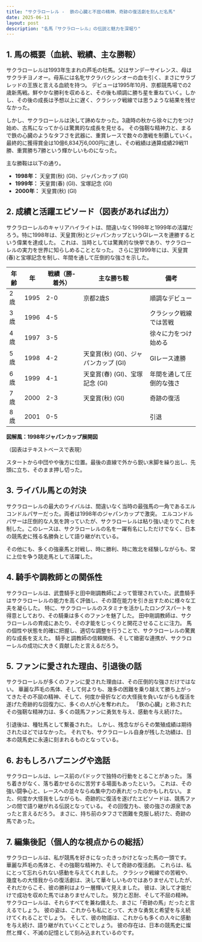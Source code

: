 ```yaml
---
title: "サクラローレル -  鉄の心臓と不屈の精神、奇跡の復活劇を刻んだ名馬"
date: 2025-06-11
layout: post
description: "名馬『サクラローレル』の伝説と魅力を深堀り"
---
```


## 1. 馬の概要（血統、戦績、主な勝鞍）

サクラローレルは1993年生まれの芦毛の牡馬。父はサンデーサイレンス、母はサクラチヨノオー。母系には名牝サクラバクシンオーの血を引く、まさにサラブレッドの王族と言える血統を持つ。  デビューは1995年10月、京都競馬場での2歳新馬戦。鮮やかな勝利を収めると、その後も順調に勝ち星を重ねていく。しかし、その後の成長は予想以上に遅く、クラシック戦線では思うような結果を残せなかった。

しかし、サクラローレルは決して諦めなかった。3歳時の秋から徐々に力をつけ始め、古馬になってからは驚異的な成長を見せる。  その強靭な精神力と、まるで鉄の心臓のようなタフさを武器に、重賞レースで数々の激戦を制覇していく。  最終的に獲得賞金は10億6,834万6,000円に達し、その戦績は通算成績29戦11勝、重賞勝ち7勝という輝かしいものになった。

主な勝鞍は以下の通り。

* **1998年：**  天皇賞(秋) (GI)、ジャパンカップ (GI)
* **1999年：**  天皇賞(春) (GI)、宝塚記念 (GI)
* **2000年：**  天皇賞(秋) (GI)


## 2. 成績と活躍エピソード（図表があれば出力）

サクラローレルのキャリアハイライトは、間違いなく1998年と1999年の活躍だろう。特に1998年は、天皇賞(秋)とジャパンカップというGIレースを連勝するという偉業を達成した。  これは、当時としては驚異的な快挙であり、サクラローレルの実力を世界に知らしめることとなった。  さらに翌1999年には、天皇賞(春)と宝塚記念を制し、年間を通して圧倒的な強さを示した。

| 年齢 | 年 | 戦績（勝-着外） | 主な勝ち鞍 | 備考 |
|---|---|---|---|---|
| 2歳 | 1995 | 2-0 | 京都2歳S |  順調なデビュー |
| 3歳 | 1996 | 4-5 |  | クラシック戦線では苦戦 |
| 4歳 | 1997 | 3-5 |  | 徐々に力をつけ始める |
| 5歳 | 1998 | 4-2 | 天皇賞(秋) (GI)、ジャパンカップ (GI) | GIレース連勝 |
| 6歳 | 1999 | 4-1 | 天皇賞(春) (GI)、宝塚記念 (GI) |  年間を通して圧倒的な強さ |
| 7歳 | 2000 | 2-3 | 天皇賞(秋) (GI) |  奇跡の復活 |
| 8歳 | 2001 | 0-5 |  |  引退 |


**図解風：1998年ジャパンカップ展開図**

（図表はテキストベースで表現）

スタートから中団やや後方に位置。最後の直線で外から鋭い末脚を繰り出し、先頭に立ち、そのまま押し切った。


## 3. ライバル馬との対決

サクラローレルの最大のライバルは、間違いなく当時の最強馬の一角であるエルコンドルパサーだった。両者は1998年のジャパンカップで激突。  エルコンドルパサーは圧倒的な人気を誇っていたが、サクラローレルは粘り強い走りでこれを制した。このレースは、サクラローレルの名を一躍有名にしただけでなく、日本の競馬史に残る名勝負として語り継がれている。

その他にも、多くの強豪馬と対戦し、時に勝利、時に敗北を経験しながらも、常に上位を争う競走馬として活躍した。


## 4. 騎手や調教師との関係性

サクラローレルは、武豊騎手と田中剛調教師によって管理されていた。武豊騎手はサクラローレルの能力を高く評価し、その潜在能力を引き出すために様々な工夫を凝らした。  特に、サクラローレルのスタミナを活かしたロングスパートを得意としており、その騎乗は多くのファンを魅了した。  田中剛調教師は、サクラローレルの育成にあたり、その才能をじっくりと開花させることに注力。  馬の個性や状態を的確に把握し、適切な調整を行うことで、サクラローレルの驚異的な成長を支えた。  騎手と調教師の信頼関係、そして緻密な連携が、サクラローレルの成功に大きく貢献したと言えるだろう。


## 5. ファンに愛された理由、引退後の話

サクラローレルが多くのファンに愛された理由は、その圧倒的な強さだけではない。  華麗な芦毛の馬体、そして何よりも、幾多の困難を乗り越えて勝ち上がってきたその不屈の精神、そして、何度か骨折などの大怪我を負いながらも復活を遂げた奇跡的な回復力に、多くの人が心を奪われた。  「鉄の心臓」と称されたその強靭な精神力は、多くの競馬ファンに勇気を与え、感動を与え続けた。

引退後は、種牡馬として繋養された。  しかし、残念ながらその繁殖成績は期待されたほどではなかった。  それでも、サクラローレル自身が残した功績は、日本の競馬史に永遠に刻まれるものとなっている。


## 6. おもしろハプニングや逸話

サクラローレルは、レース前のパドックで独特の行動をとることがあった。  落ち着きがなく、落ち着かせるのに苦労する場面もあったという。  これは、その強い闘争心と、レースへの並々ならぬ集中力の表れだったのかもしれない。  また、何度か大怪我をしながらも、奇跡的に復活を遂げたエピソードは、競馬ファンの間で語り継がれる伝説となっている。  その回復力も、彼の強さの源泉であったと言えるだろう。  まさに、持ち前のタフさで困難を克服し続けた、奇跡の馬であった。


## 7. 編集後記（個人的な視点からの総括）

サクラローレルは、私が競馬を好きになったきっかけとなった馬の一頭です。  華麗な芦毛の馬体と、その強靭な精神力、そして奇跡の復活劇。  これらは、私にとって忘れられない感動を与えてくれました。  クラシック戦線での苦戦や、幾度もの大怪我からの復活劇は、決して華々しいものではありませんでしたが、それだからこそ、彼の勝利はより一層輝いて見えました。  彼は、決して才能だけで成功を収めた馬ではありませんでした。  努力と忍耐、そして不屈の精神。  サクラローレルは、それらすべてを兼ね備えた、まさに「奇跡の馬」だったと言えるでしょう。  彼の姿は、これからも私にとって、大きな勇気と希望を与え続けてくれることでしょう。  そして、彼の物語は、これからも多くの人々に感動を与え続け、語り継がれていくことでしょう。  彼の存在は、日本の競馬史に燦然と輝く、不滅の記憶として刻み込まれているのです。
